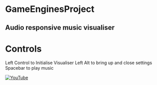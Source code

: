 # GameEnginesProject
 
## Audio responsive music visualiser

# Controls
Left Control to Initialise Visualiser
Left Alt to bring up and close settings
Spacebar to play music

[![YouTube](https://i.ytimg.com/vi/lwOOHoLiKTc/hqdefault.jpg?sqp=-oaymwEZCPYBEIoBSFXyq4qpAwsIARUAAIhCGAFwAQ==&rs=AOn4CLA2OJZsHgq_jVVtZjL_8enz-UfpHA)](https://www.youtube.com/watch?v=lwOOHoLiKTc)
